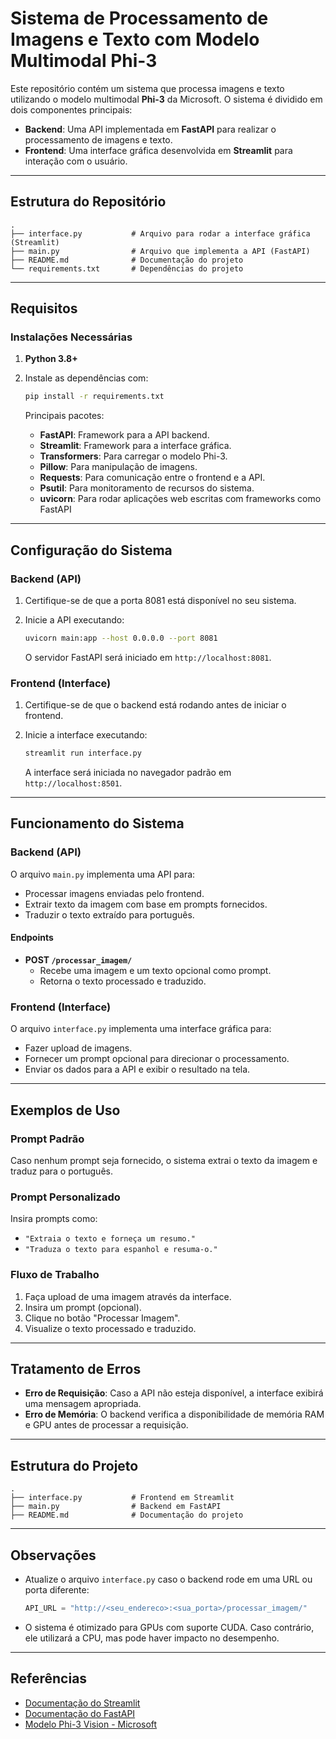 # Sistema de Processamento de Imagens e Texto com Modelo Multimodal Phi-3

Este repositório contém um sistema que processa imagens e texto utilizando o modelo multimodal **Phi-3** da Microsoft. O sistema é dividido em dois componentes principais:

- **Backend**: Uma API implementada em **FastAPI** para realizar o processamento de imagens e texto.
- **Frontend**: Uma interface gráfica desenvolvida em **Streamlit** para interação com o usuário.

---

## Estrutura do Repositório

```
.
├── interface.py           # Arquivo para rodar a interface gráfica (Streamlit)
├── main.py                # Arquivo que implementa a API (FastAPI)
├── README.md              # Documentação do projeto
└── requirements.txt       # Dependências do projeto
```

---

## Requisitos

### Instalações Necessárias

1. **Python 3.8+**
2. Instale as dependências com:
   ```bash
   pip install -r requirements.txt
   ```

   Principais pacotes:
   - **FastAPI**: Framework para a API backend.
   - **Streamlit**: Framework para a interface gráfica.
   - **Transformers**: Para carregar o modelo Phi-3.
   - **Pillow**: Para manipulação de imagens.
   - **Requests**: Para comunicação entre o frontend e a API.
   - **Psutil**: Para monitoramento de recursos do sistema.
   - **uvicorn**: Para rodar aplicações web escritas com frameworks como FastAPI

---

## Configuração do Sistema

### Backend (API)
1. Certifique-se de que a porta 8081 está disponível no seu sistema.
2. Inicie a API executando:
   ```bash
   uvicorn main:app --host 0.0.0.0 --port 8081
   ```

   O servidor FastAPI será iniciado em `http://localhost:8081`.

### Frontend (Interface)
1. Certifique-se de que o backend está rodando antes de iniciar o frontend.
2. Inicie a interface executando:
   ```bash
   streamlit run interface.py
   ```

   A interface será iniciada no navegador padrão em `http://localhost:8501`.

---

## Funcionamento do Sistema

### Backend (API)
O arquivo `main.py` implementa uma API para:
- Processar imagens enviadas pelo frontend.
- Extrair texto da imagem com base em prompts fornecidos.
- Traduzir o texto extraído para português.

#### Endpoints

- **POST `/processar_imagem/`**
  - Recebe uma imagem e um texto opcional como prompt.
  - Retorna o texto processado e traduzido.

### Frontend (Interface)
O arquivo `interface.py` implementa uma interface gráfica para:
- Fazer upload de imagens.
- Fornecer um prompt opcional para direcionar o processamento.
- Enviar os dados para a API e exibir o resultado na tela.

---

## Exemplos de Uso

### Prompt Padrão

Caso nenhum prompt seja fornecido, o sistema extrai o texto da imagem e traduz para o português.

### Prompt Personalizado

Insira prompts como:
- `"Extraia o texto e forneça um resumo."`
- `"Traduza o texto para espanhol e resuma-o."`

### Fluxo de Trabalho

1. Faça upload de uma imagem através da interface.
2. Insira um prompt (opcional).
3. Clique no botão "Processar Imagem".
4. Visualize o texto processado e traduzido.

---

## Tratamento de Erros

- **Erro de Requisição**: Caso a API não esteja disponível, a interface exibirá uma mensagem apropriada.
- **Erro de Memória**: O backend verifica a disponibilidade de memória RAM e GPU antes de processar a requisição.

---

## Estrutura do Projeto

```
.
├── interface.py           # Frontend em Streamlit
├── main.py                # Backend em FastAPI
├── README.md              # Documentação do projeto
```

---

## Observações

- Atualize o arquivo `interface.py` caso o backend rode em uma URL ou porta diferente:
  ```python
  API_URL = "http://<seu_endereco>:<sua_porta>/processar_imagem/"
  ```
- O sistema é otimizado para GPUs com suporte CUDA. Caso contrário, ele utilizará a CPU, mas pode haver impacto no desempenho.

---

## Referências

- [Documentação do Streamlit](https://docs.streamlit.io/)
- [Documentação do FastAPI](https://fastapi.tiangolo.com/)
- [Modelo Phi-3 Vision - Microsoft](https://huggingface.co/microsoft/Phi-3-vision-128k-instruct)
